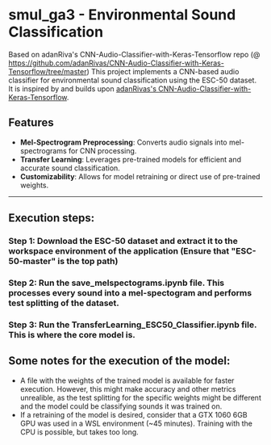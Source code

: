 # smul_ga3 - Environmental Sound Classification
Based on adanRiva's CNN-Audio-Classifier-with-Keras-Tensorflow repo (@ https://github.com/adanRivas/CNN-Audio-Classifier-with-Keras-Tensorflow/tree/master)
This project implements a CNN-based audio classifier for environmental sound classification using the ESC-50 dataset. It is inspired by and builds upon [adanRivas's CNN-Audio-Classifier-with-Keras-Tensorflow](https://github.com/adanRivas/CNN-Audio-Classifier-with-Keras-Tensorflow/tree/master).  

## Features  
- **Mel-Spectrogram Preprocessing**: Converts audio signals into mel-spectrograms for CNN processing.  
- **Transfer Learning**: Leverages pre-trained models for efficient and accurate sound classification.  
- **Customizability**: Allows for model retraining or direct use of pre-trained weights.  

---

## Execution steps:

### Step 1: Download the ESC-50 dataset and extract it to the workspace environment of the application (Ensure that "ESC-50-master" is the top path)
### Step 2: Run the save_melspectograms.ipynb file. This processes every sound into a mel-spectogram and performs test splitting of the dataset.
### Step 3: Run the TransferLearning_ESC50_Classifier.ipynb file. This is where the core model is.

## Some notes for the execution of the model:
- A file with the weights of the trained model is available for faster execution. However, this might make accuracy and other metrics unrealible, as the test splitting for the specific weights might be different and the model could be classifying sounds it was trained on.
- If a retraining of the model is desired, consider that a GTX 1060 6GB GPU was used in a WSL environment (~45 minutes). Training with the CPU is possible, but takes too long.
